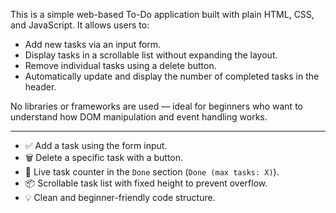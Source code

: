This is a simple web-based To-Do application built with plain HTML, CSS, and JavaScript. It allows users to:

- Add new tasks via an input form.
- Display tasks in a scrollable list without expanding the layout.
- Remove individual tasks using a delete button.
- Automatically update and display the number of completed tasks in the header.

No libraries or frameworks are used — ideal for beginners who want to understand how DOM manipulation and event handling works.

---

- ✅ Add a task using the form input.
- 🗑️ Delete a specific task with a button.
- 🔢 Live task counter in the `Done` section (`Done (max tasks: X)`).
- 📦 Scrollable task list with fixed height to prevent overflow.
- 💡 Clean and beginner-friendly code structure.

